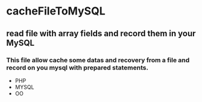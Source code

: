 # cacheFileToMySQL
## read file with array fields and record them in your MySQL
###  This file allow cache some datas and recovery from a file and record on you mysql with prepared statements.

- PHP
- MYSQL
- OO
